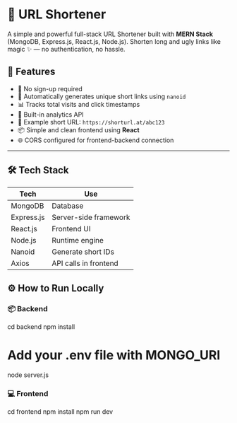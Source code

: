 # 🔗 URL Shortener

A simple and powerful full-stack URL Shortener built with **MERN Stack** (MongoDB, Express.js, React.js, Node.js). Shorten long and ugly links like magic ✨ — no authentication, no hassle.

## 🚀 Features

- 🔐 No sign-up required
- 🧠 Automatically generates unique short links using `nanoid`
- 📊 Tracks total visits and click timestamps
- 🧾 Built-in analytics API
- 🔗 Example short URL: `https://shorturl.at/abc123`
- 📦 Simple and clean frontend using **React**
- 🌐 CORS configured for frontend-backend connection

---

## 🛠 Tech Stack

| Tech           | Use                      |
|----------------|--------------------------|
| MongoDB        | Database                 |
| Express.js     | Server-side framework    |
| React.js       | Frontend UI              |
| Node.js        | Runtime engine           |
| Nanoid         | Generate short IDs       |
| Axios          | API calls in frontend    |

## ⚙️ How to Run Locally

### 📦 Backend
cd backend
npm install
# Add your .env file with MONGO_URI
node server.js

### 💻 Frontend
cd frontend
npm install
npm run dev


